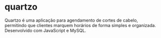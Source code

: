 # quartzo
Quartzo é uma aplicação para agendamento de cortes de cabelo, permitindo que clientes marquem horários de forma simples e organizada. Desenvolvido com JavaScript e MySQL.
